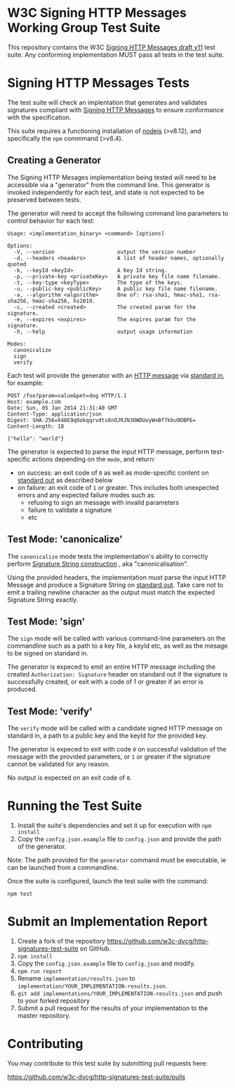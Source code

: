 W3C Signing HTTP Messages Working Group Test Suite
==================================================

This repository contains the W3C
[Signing HTTP Messages draft v11](https://tools.ietf.org/html/draft-cavage-http-signatures-11) test suite.
Any conforming implementation MUST pass all tests in the test suite.

# Signing HTTP Messages Tests

The test suite will check an implentation that generates and validates signatures
compliant with
[Signing HTTP Messages](https://tools.ietf.org/html/draft-cavage-http-signatures)
to ensure conformance with the specification.

This suite requires a functioning installation of
[nodejs](https://nodejs.org) (>v8.12), and specifically
the ``npm`` commmand (>v6.4).

## Creating a Generator
The Signing HTTP Mesages implementation being tested will need to be
accessible via a "generator" from the command line. This generator
is invoked independently for each test, and state is not expected to be
preserved between tests.

The generator will need to accept the following command line parameters
to control behavior for each test:

```
Usage: <implementation_binary> <command> [options]

Options:
  -V, --version                    output the version number
  -d, --headers <headers>          A list of header names, optionally quoted
  -k, --keyId <keyId>              A Key Id string.
  -p, --private-key <privateKey>   A private key file name filename.
  -t, --key-type <keyType>         The type of the keys.
  -u, --public-key <publicKey>     A public key file name filename.
  -a, --algorithm <algorithm>      One of: rsa-sha1, hmac-sha1, rsa-sha256, hmac-sha256, hs2019.
  -c, --created <created>          The created param for the signature.
  -e, --expires <expires>          The expires param for the signature.
  -h, --help                       output usage information

Modes:
  canonicalize
  sign
  verify
```

Each test will provide the generator with an
[HTTP message](https://developer.mozilla.org/en-US/docs/Web/HTTP/Messages)
via [standard in](https://en.wikipedia.org/wiki/Standard_streams),
for example:

```
POST /foo?param=value&pet=dog HTTP/1.1
Host: example.com
Date: Sun, 05 Jan 2014 21:31:40 GMT
Content-Type: application/json
Digest: SHA-256=X48E9qOokqqrvdts8nOJRJN3OWDUoyWxBf7kbu9DBPE=
Content-Length: 18

{"hello": "world"}
```

The generator is expected to parse the input HTTP message, perform
test-specific actions depending on the ``mode``, and return:

- on success: an exit code of ``0`` as well as mode-specific content on
  [standard out](https://en.wikipedia.org/wiki/Standard_streams) as
  described below
- on failure: an exit code of ``1`` or greater. This includes both
  unexpected errors and any expected failure modes such as:
    - refusing to sign an message with invalid parameters
    - failure to validate a signature
    - etc

## Test Mode: 'canonicalize'

The ``canonicalize`` mode tests the implementation's ability to correctly
perform [Signature String construction](https://tools.ietf.org/html/draft-cavage-http-signatures-11#section-2.3)
, aka "canonicalisation".

Using the provided headers, the implementation must parse the input HTTP
Message and produce a Signature String on
[standard out](https://en.wikipedia.org/wiki/Standard_streams). Take care
not to emit a trailing newline character as the output must match the
expected Signature String exactly.

## Test Mode: 'sign'

The ``sign`` mode will be called with various command-line parameters on
the commandline such as a path to a key file, a keyId etc, as well as
the mesage to be signed on standard in.

The generator is expeced to emit an entire HTTP message including the
created ``Authorization: Signature`` header on standard out if the signature
is successfully created, or exit with a code of 1 or greater if an error
is produced.

## Test Mode: 'verify'

The ``verify`` mode will be called with a candidate signed HTTP message on
standard in, a path to a public key and the keyId for the provided key.

The generator is expeced to exit with code ``0`` on successful validation
of the message with the provided parameters, or ``1`` or greater if the
signature cannot be validated for any reason.

No output is expected on an exit code of ``0``.

# Running the Test Suite

1. Install the suite's dependencies and set it up for execution with
  ``npm install``
2. Copy the `config.json.example` file to `config.json` and provide
  the path of the generator.

Note: The path provided for the ``generator`` command must be executable, ie
can be launched from a commandline.

Once the suite is configured, launch the test suite with the command:

```shell
npm test
```

# Submit an Implementation Report

1. Create a fork of the repository <https://github.com/w3c-dvcg/http-signatures-test-suite> on GitHub.
2. ``npm install``
3. Copy the `config.json.example` file to `config.json` and modify.
4. ``npm run report``
5. Rename ``implementation/results.json`` to
   ``implementation/YOUR_IMPLEMENTATION-results.json``.
6. ``git add implementations/YOUR_IMPLEMENTATION-results.json`` and push to your forked repository
7. Submit a pull request for the results of your implementation to the master repository.

# Contributing

You may contribute to this test suite by submitting pull requests here:

<https://github.com/w3c-dvcg/http-signatures-test-suite/pulls>

